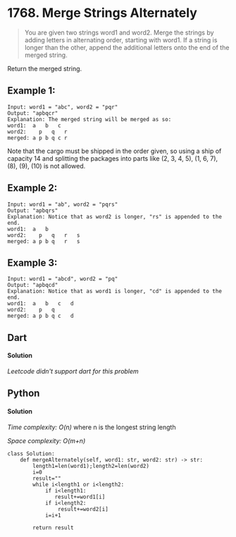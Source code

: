 # 1768. Merge Strings Alternately

>You are given two strings word1 and word2. Merge the strings by adding letters in alternating order, starting with word1. If a string is longer than the other, append the additional letters onto the end of the merged string.

Return the merged string.

## Example 1:
```
Input: word1 = "abc", word2 = "pqr"
Output: "apbqcr"
Explanation: The merged string will be merged as so:
word1:  a   b   c
word2:    p   q   r
merged: a p b q c r
```
Note that the cargo must be shipped in the order given, so using a ship of capacity 14 and splitting the packages into parts like (2, 3, 4, 5), (1, 6, 7), (8), (9), (10) is not allowed.

## Example 2:
```
Input: word1 = "ab", word2 = "pqrs"
Output: "apbqrs"
Explanation: Notice that as word2 is longer, "rs" is appended to the end.
word1:  a   b
word2:    p   q   r   s
merged: a p b q   r   s
```
## Example 3:
```
Input: word1 = "abcd", word2 = "pq"
Output: "apbqcd"
Explanation: Notice that as word1 is longer, "cd" is appended to the end.
word1:  a   b   c   d
word2:    p   q
merged: a p b q c   d
```

## Dart
#### Solution
*Leetcode didn't support dart for this problem*


## Python
#### Solution
*Time complexity: O(n)* where n is the longest string length

*Space complexity: O(m+n)*
```
class Solution:
    def mergeAlternately(self, word1: str, word2: str) -> str:
        length1=len(word1);length2=len(word2)
        i=0
        result=""
        while i<length1 or i<length2:
            if i<length1:
               result+=word1[i]
            if i<length2:
                result+=word2[i]
            i=i+1

        return result

```